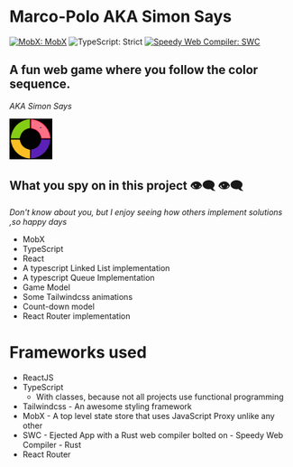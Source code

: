 # Marco-Polo AKA Simon Says
[![MobX: MobX](https://img.shields.io/badge/mobx-mobx-brightgreen)](https://mobx.js.org/README.html)
![TypeScript: Strict](https://img.shields.io/badge/typescript-strict-brightgreen.svg)
[![Speedy Web Compiler: SWC](https://img.shields.io/badge/swc-speedy%20web%20compier-brightgreen)](https://swc.rs/)

## A fun web game where you follow the  color sequence.
_AKA Simon Says_


<p align="left" width="100%">
  <img width="15%" alt="marco-polo sequence" src="marco-polo.png">
</p>

## What you spy on in this project 👁️‍🗨️️ 👁️‍🗨️️ 

_Don't know about you, but I enjoy seeing how others implement solutions ,so happy days_

- MobX
- TypeScript
- React
- A typescript Linked List implementation
- A typescript Queue Implementation
- Game Model
- Some Tailwindcss animations
- Count-down model
- React Router implementation

# Frameworks used
- ReactJS
- TypeScript
   - With classes, because  not all projects use functional programming
- Tailwindcss  - An awesome styling framework 
- MobX - A top level state store that uses JavaScript Proxy unlike any other
- SWC - Ejected App with a Rust web compiler bolted on - Speedy Web Compiler - Rust
- React Router